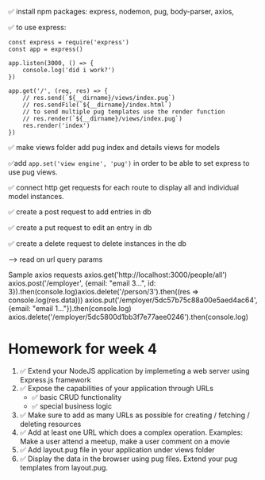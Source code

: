 
:white_check_mark: install npm packages: express, nodemon, pug, body-parser, axios,

:white_check_mark: to use express:
    
    const express = require('express')
    const app = express()

    app.listen(3000, () => {
        console.log('did i work?')
    })

    app.get('/', (req, res) => {
        // res.send(`${__dirname}/views/index.pug`)
        // res.sendFile(`${__dirname}/index.html`)
        // to send multiple pug templates use the render function
        // res.render(`${__dirname}/views/index.pug`)
        res.render('index')
    })

:white_check_mark: make views folder
add pug index and details views for models
    
:white_check_mark:add `app.set('view engine', 'pug')` in order to be able to set express to use pug views.

:white_check_mark: connect http get requests for each route to display all  and individual model instances.

:white_check_mark: create a post request to add entries in db

:white_check_mark: create a put request to edit an entry in db

:white_check_mark: create a delete request to delete instances in the db


--> read on url query params

Sample axios requests
axios.get('http://localhost:3000/people/all')
axios.post('/employer', {email: "email 3...", id: 3}).then(console.log)axios.delete('/person/3').then((res => console.log(res.data)))
axios.put('/employer/5dc57b75c88a00e5aed4ac64', {email: "email 1..."}).then(console.log)
axios.delete('/employer/5dc5800d1bb3f7e77aee0246').then(console.log)


# Homework for week 4

1) :white_check_mark: Extend your NodeJS application by implemeting a web server using Express.js framework
2) :white_check_mark: Expose the capabilities of your application through URLs
    - :white_check_mark: basic CRUD functionality
    - :white_check_mark: special business logic
3) :white_check_mark: Make sure to add as many URLs as possible for creating / fetching / deleting resources
4) :white_check_mark: Add at least one URL which does a complex operation. Examples: Make a user attend a meetup, make a user comment on a movie
5) :white_check_mark: Add layout.pug file in your application under views folder
6) :white_check_mark: Display the data in the browser using pug files. Extend your pug templates from layout.pug.